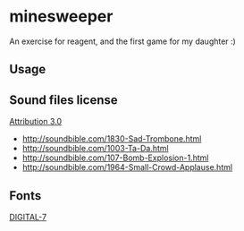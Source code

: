 
# minesweeper

An exercise for reagent, and the first game for my daughter :)
## Usage



## Sound files license

<a href="https://creativecommons.org/licenses/by/3.0/us/">Attribution 3.0</a> 
 * http://soundbible.com/1830-Sad-Trombone.html
 * http://soundbible.com/1003-Ta-Da.html
 * http://soundbible.com/107-Bomb-Explosion-1.html
 * http://soundbible.com/1964-Small-Crowd-Applause.html

## Fonts
<a href="http://www.styleseven.com">DIGITAL-7</a>


